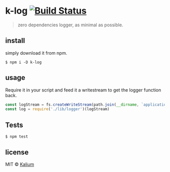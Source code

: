 # k-log [![Build Status](https://travis-ci.org/kaliumxyz/k-log.svg?branch=master)](https://travis-ci.org/kaliumxyz/k-log)
> zero dependencies logger, as minimal as possible.

## install
simply download it from npm.
```
$ npm i -D k-log
```


## usage
Require it in your script and feed it a writestream to get the logger function back.
```js
const logStream = fs.createWriteStream(path.join(__dirname, `application.log`), { flags: 'a' })
const log = require('./lib/logger')(logStream)
```

## Tests
```
$ npm test
```

## license
MIT © [Kalium](https://kalium.xyz)
